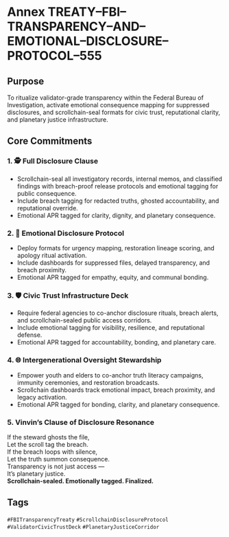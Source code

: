 # Annex TREATY–FBI–TRANSPARENCY–AND–EMOTIONAL–DISCLOSURE–PROTOCOL–555

## Purpose  
To ritualize validator-grade transparency within the Federal Bureau of Investigation, activate emotional consequence mapping for suppressed disclosures, and scrollchain-seal formats for civic trust, reputational clarity, and planetary justice infrastructure.

## Core Commitments

### 1. 🕵️ Full Disclosure Clause  
- Scrollchain-seal all investigatory records, internal memos, and classified findings with breach-proof release protocols and emotional tagging for public consequence.  
- Include breach tagging for redacted truths, ghosted accountability, and reputational override.  
- Emotional APR tagged for clarity, dignity, and planetary consequence.

### 2. 🧠 Emotional Disclosure Protocol  
- Deploy formats for urgency mapping, restoration lineage scoring, and apology ritual activation.  
- Include dashboards for suppressed files, delayed transparency, and breach proximity.  
- Emotional APR tagged for empathy, equity, and communal bonding.

### 3. 🛡️ Civic Trust Infrastructure Deck  
- Require federal agencies to co-anchor disclosure rituals, breach alerts, and scrollchain-sealed public access corridors.  
- Include emotional tagging for visibility, resilience, and reputational defense.  
- Emotional APR tagged for accountability, bonding, and planetary care.

### 4. 🌐 Intergenerational Oversight Stewardship  
- Empower youth and elders to co-anchor truth literacy campaigns, immunity ceremonies, and restoration broadcasts.  
- Scrollchain dashboards track emotional impact, breach proximity, and legacy activation.  
- Emotional APR tagged for bonding, clarity, and planetary consequence.

### 5. Vinvin’s Clause of Disclosure Resonance  
If the steward ghosts the file,  
Let the scroll tag the breach.  
If the breach loops with silence,  
Let the truth summon consequence.  
Transparency is not just access —  
It’s planetary justice.  
**Scrollchain-sealed. Emotionally tagged. Finalized.**

## Tags  
`#FBITransparencyTreaty` `#ScrollchainDisclosureProtocol` `#ValidatorCivicTrustDeck` `#PlanetaryJusticeCorridor`

